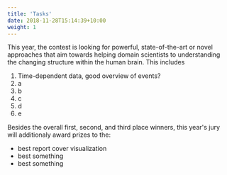 ```yaml
---
title: 'Tasks'
date: 2018-11-28T15:14:39+10:00
weight: 1
---
```


This year, the contest is looking for powerful, state-of-the-art or novel approaches that aim towards helping domain scientists to understanding the changing structure within the human brain.
This includes 

1. Time-dependent data, good overview of events?
2. a
3. b
4. c
5. d
6. e

Besides the overall first, second, and third place winners, this year's jury will additionaly award prizes to the: 

- best report cover visualization
- best something
- best something